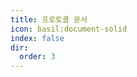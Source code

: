 ```yaml
---
title: 프로토콜 문서
icon: basil:document-solid
index: false
dir:
  order: 3
---
```


<Catalog base='/ko-kr/protocol/' />
